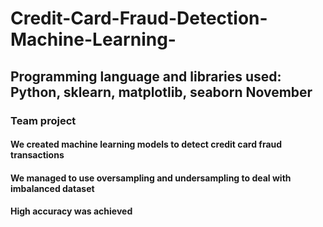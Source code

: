 # Credit-Card-Fraud-Detection-Machine-Learning-
## Programming language and libraries used: Python, sklearn, matplotlib, seaborn November 
### Team project
#### We created machine learning models to detect credit card fraud transactions
#### We managed to use oversampling and undersampling to deal with imbalanced dataset
#### High accuracy was achieved
